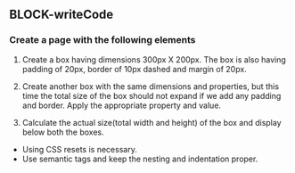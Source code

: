## BLOCK-writeCode

### Create a page with the following elements

1. Create a box having dimensions 300px X 200px. The box is also having padding of 20px, border of 10px dashed and margin of 20px.

2. Create another box with the same dimensions and properties, but this time the total size of the box should not expand if we add any padding and border. Apply the appropriate property and value.

3. Calculate the actual size(total width and height) of the box and display below both the boxes.

- Using CSS resets is necessary.
- Use semantic tags and keep the nesting and indentation proper.
